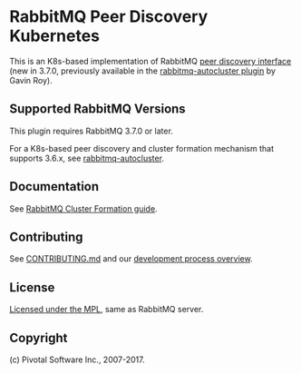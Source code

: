 # RabbitMQ Peer Discovery Kubernetes

This is an K8s-based implementation of RabbitMQ [peer discovery interface](https://github.com/rabbitmq/rabbitmq-common/blob/master/src/rabbit_peer_discovery_backend.erl)
(new in 3.7.0, previously available in the [rabbitmq-autocluster plugin](https://github.com/rabbitmq/rabbitmq-autocluster)
by Gavin Roy).


## Supported RabbitMQ Versions

This plugin requires RabbitMQ 3.7.0 or later.

For a K8s-based peer discovery and cluster formation
mechanism that supports 3.6.x, see [rabbitmq-autocluster](https://github.com/rabbitmq/rabbitmq-autocluster).


## Documentation

See [RabbitMQ Cluster Formation guide](http://www.rabbitmq.com/cluster-formation.html).


## Contributing

See [CONTRIBUTING.md](./CONTRIBUTING.md) and our [development process overview](http://www.rabbitmq.com/github.html).


## License

[Licensed under the MPL](LICENSE-MPL-RabbitMQ), same as RabbitMQ server.


## Copyright

(c) Pivotal Software Inc., 2007-2017.
